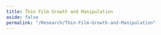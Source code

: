```yaml
---
title: Thin Film Growth and Manipulation
aside: false
permalink: "/Research/Thin-Film-Growth-and-Manipulation"
---
```

